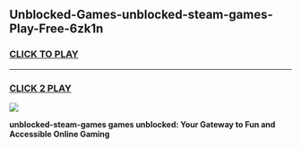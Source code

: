 
## Unblocked-Games-unblocked-steam-games-Play-Free-6zk1n
<h3>
<a href="https://premium76.site?title=unblocked-steam-games&ref=15A">CLICK TO PLAY</a></h3>
<hr>

<h3>
<a href="https://premium76.site?title=unblocked-steam-games&ref=15A">CLICK 2 PLAY</a>
  
</h3>

<a href="https://premium76.site?title=unblocked-steam-games&ref=15A"><img src="https://clearcache.store/games.png"></a>


**unblocked-steam-games games unblocked: Your Gateway to Fun and Accessible Online Gaming**
